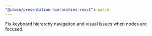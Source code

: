 ```yaml
---
"@itwin/presentation-hierarchies-react": patch
---
```


Fix keyboard hierarchy navigation and visual issues when nodes are focused.
